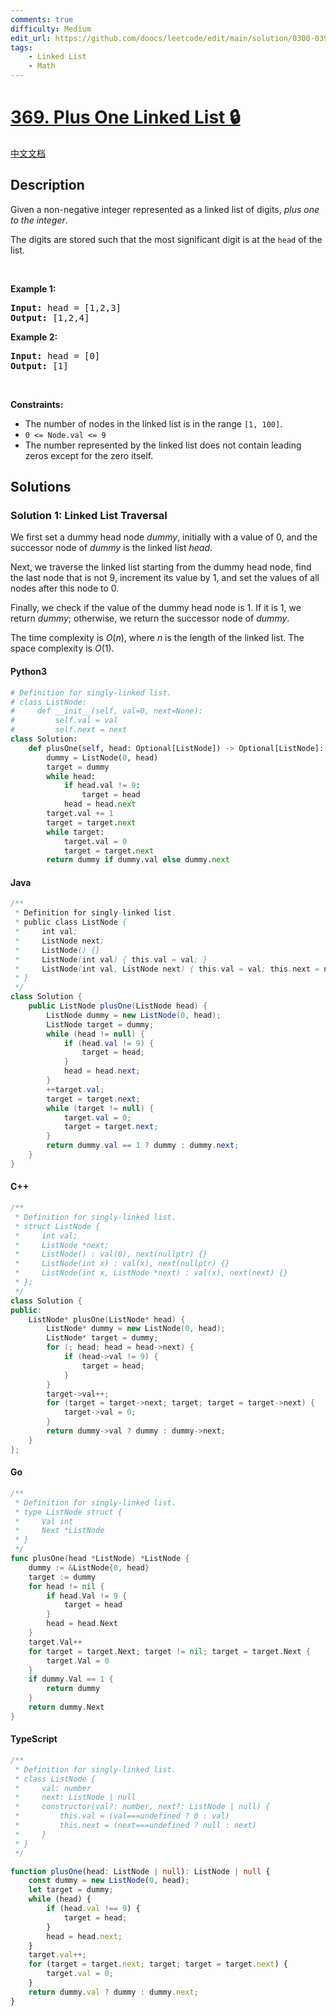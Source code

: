 ```yaml
---
comments: true
difficulty: Medium
edit_url: https://github.com/doocs/leetcode/edit/main/solution/0300-0399/0369.Plus%20One%20Linked%20List/README_EN.md
tags:
    - Linked List
    - Math
---
```


<!-- problem:start -->

# [369. Plus One Linked List 🔒](https://leetcode.com/problems/plus-one-linked-list)

[中文文档](/solution/0300-0399/0369.Plus%20One%20Linked%20List/README.md)

## Description

<!-- description:start -->

<p>Given a non-negative integer represented as a linked list of digits, <em>plus one to the integer</em>.</p>

<p>The digits are stored such that the most significant digit is at the <code>head</code> of the list.</p>

<p>&nbsp;</p>
<p><strong class="example">Example 1:</strong></p>
<pre><strong>Input:</strong> head = [1,2,3]
<strong>Output:</strong> [1,2,4]
</pre><p><strong class="example">Example 2:</strong></p>
<pre><strong>Input:</strong> head = [0]
<strong>Output:</strong> [1]
</pre>
<p>&nbsp;</p>
<p><strong>Constraints:</strong></p>

<ul>
	<li>The number of nodes in the linked list is in the range <code>[1, 100]</code>.</li>
	<li><code>0 &lt;= Node.val &lt;= 9</code></li>
	<li>The number represented by the linked list does not contain leading zeros except for the zero itself.&nbsp;</li>
</ul>

<!-- description:end -->

## Solutions

<!-- solution:start -->

### Solution 1: Linked List Traversal

We first set a dummy head node $\textit{dummy}$, initially with a value of $0$, and the successor node of $\textit{dummy}$ is the linked list $\textit{head}$.

Next, we traverse the linked list starting from the dummy head node, find the last node that is not $9$, increment its value by $1$, and set the values of all nodes after this node to $0$.

Finally, we check if the value of the dummy head node is $1$. If it is $1$, we return $\textit{dummy}$; otherwise, we return the successor node of $\textit{dummy}$.

The time complexity is $O(n)$, where $n$ is the length of the linked list. The space complexity is $O(1)$.

<!-- tabs:start -->

#### Python3

```python
# Definition for singly-linked list.
# class ListNode:
#     def __init__(self, val=0, next=None):
#         self.val = val
#         self.next = next
class Solution:
    def plusOne(self, head: Optional[ListNode]) -> Optional[ListNode]:
        dummy = ListNode(0, head)
        target = dummy
        while head:
            if head.val != 9:
                target = head
            head = head.next
        target.val += 1
        target = target.next
        while target:
            target.val = 0
            target = target.next
        return dummy if dummy.val else dummy.next
```

#### Java

```java
/**
 * Definition for singly-linked list.
 * public class ListNode {
 *     int val;
 *     ListNode next;
 *     ListNode() {}
 *     ListNode(int val) { this.val = val; }
 *     ListNode(int val, ListNode next) { this.val = val; this.next = next; }
 * }
 */
class Solution {
    public ListNode plusOne(ListNode head) {
        ListNode dummy = new ListNode(0, head);
        ListNode target = dummy;
        while (head != null) {
            if (head.val != 9) {
                target = head;
            }
            head = head.next;
        }
        ++target.val;
        target = target.next;
        while (target != null) {
            target.val = 0;
            target = target.next;
        }
        return dummy.val == 1 ? dummy : dummy.next;
    }
}
```

#### C++

```cpp
/**
 * Definition for singly-linked list.
 * struct ListNode {
 *     int val;
 *     ListNode *next;
 *     ListNode() : val(0), next(nullptr) {}
 *     ListNode(int x) : val(x), next(nullptr) {}
 *     ListNode(int x, ListNode *next) : val(x), next(next) {}
 * };
 */
class Solution {
public:
    ListNode* plusOne(ListNode* head) {
        ListNode* dummy = new ListNode(0, head);
        ListNode* target = dummy;
        for (; head; head = head->next) {
            if (head->val != 9) {
                target = head;
            }
        }
        target->val++;
        for (target = target->next; target; target = target->next) {
            target->val = 0;
        }
        return dummy->val ? dummy : dummy->next;
    }
};
```

#### Go

```go
/**
 * Definition for singly-linked list.
 * type ListNode struct {
 *     Val int
 *     Next *ListNode
 * }
 */
func plusOne(head *ListNode) *ListNode {
	dummy := &ListNode{0, head}
	target := dummy
	for head != nil {
		if head.Val != 9 {
			target = head
		}
		head = head.Next
	}
	target.Val++
	for target = target.Next; target != nil; target = target.Next {
		target.Val = 0
	}
	if dummy.Val == 1 {
		return dummy
	}
	return dummy.Next
}
```

#### TypeScript

```ts
/**
 * Definition for singly-linked list.
 * class ListNode {
 *     val: number
 *     next: ListNode | null
 *     constructor(val?: number, next?: ListNode | null) {
 *         this.val = (val===undefined ? 0 : val)
 *         this.next = (next===undefined ? null : next)
 *     }
 * }
 */

function plusOne(head: ListNode | null): ListNode | null {
    const dummy = new ListNode(0, head);
    let target = dummy;
    while (head) {
        if (head.val !== 9) {
            target = head;
        }
        head = head.next;
    }
    target.val++;
    for (target = target.next; target; target = target.next) {
        target.val = 0;
    }
    return dummy.val ? dummy : dummy.next;
}
```

<!-- tabs:end -->

<!-- solution:end -->

<!-- problem:end -->
